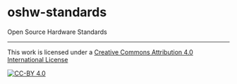 # oshw-standards
Open Source Hardware Standards

---
This work is licensed under a [Creative Commons Attribution 4.0 International License](http://creativecommons.org/licenses/by/4.0/)

[![CC-BY 4.0](https://i.creativecommons.org/l/by/4.0/88x31.png)](http://creativecommons.org/licenses/by/4.0/) 
